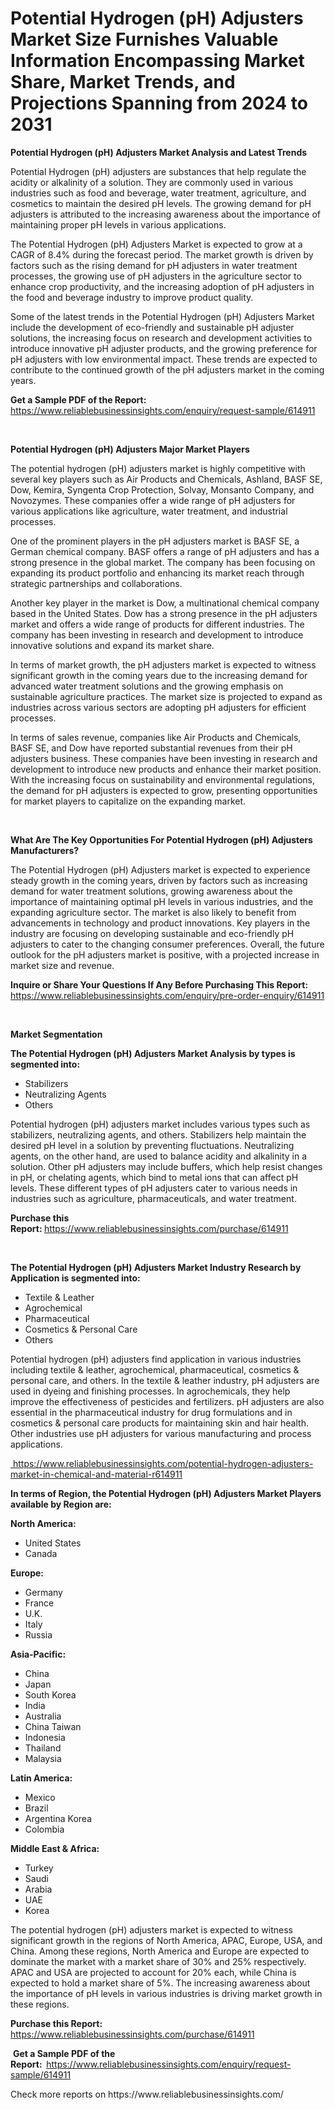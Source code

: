 <p><h1>Potential Hydrogen (pH) Adjusters Market Size Furnishes Valuable Information Encompassing Market Share, Market Trends, and Projections Spanning from 2024 to 2031</h1></p><p><strong>Potential Hydrogen (pH) Adjusters Market Analysis and Latest Trends</strong></p>
<p><p>Potential Hydrogen (pH) adjusters are substances that help regulate the acidity or alkalinity of a solution. They are commonly used in various industries such as food and beverage, water treatment, agriculture, and cosmetics to maintain the desired pH levels. The growing demand for pH adjusters is attributed to the increasing awareness about the importance of maintaining proper pH levels in various applications.</p><p>The Potential Hydrogen (pH) Adjusters Market is expected to grow at a CAGR of 8.4% during the forecast period. The market growth is driven by factors such as the rising demand for pH adjusters in water treatment processes, the growing use of pH adjusters in the agriculture sector to enhance crop productivity, and the increasing adoption of pH adjusters in the food and beverage industry to improve product quality.</p><p>Some of the latest trends in the Potential Hydrogen (pH) Adjusters Market include the development of eco-friendly and sustainable pH adjuster solutions, the increasing focus on research and development activities to introduce innovative pH adjuster products, and the growing preference for pH adjusters with low environmental impact. These trends are expected to contribute to the continued growth of the pH adjusters market in the coming years.</p></p>
<p><strong>Get a Sample PDF of the Report:&nbsp;</strong> <a href="https://www.reliablebusinessinsights.com/enquiry/request-sample/614911">https://www.reliablebusinessinsights.com/enquiry/request-sample/614911</a></p>
<p>&nbsp;</p>
<p><strong>Potential Hydrogen (pH) Adjusters Major Market Players</strong></p>
<p><p>The potential hydrogen (pH) adjusters market is highly competitive with several key players such as Air Products and Chemicals, Ashland, BASF SE, Dow, Kemira, Syngenta Crop Protection, Solvay, Monsanto Company, and Novozymes. These companies offer a wide range of pH adjusters for various applications like agriculture, water treatment, and industrial processes.</p><p>One of the prominent players in the pH adjusters market is BASF SE, a German chemical company. BASF offers a range of pH adjusters and has a strong presence in the global market. The company has been focusing on expanding its product portfolio and enhancing its market reach through strategic partnerships and collaborations.</p><p>Another key player in the market is Dow, a multinational chemical company based in the United States. Dow has a strong presence in the pH adjusters market and offers a wide range of products for different industries. The company has been investing in research and development to introduce innovative solutions and expand its market share.</p><p>In terms of market growth, the pH adjusters market is expected to witness significant growth in the coming years due to the increasing demand for advanced water treatment solutions and the growing emphasis on sustainable agriculture practices. The market size is projected to expand as industries across various sectors are adopting pH adjusters for efficient processes.</p><p>In terms of sales revenue, companies like Air Products and Chemicals, BASF SE, and Dow have reported substantial revenues from their pH adjusters business. These companies have been investing in research and development to introduce new products and enhance their market position. With the increasing focus on sustainability and environmental regulations, the demand for pH adjusters is expected to grow, presenting opportunities for market players to capitalize on the expanding market.</p></p>
<p>&nbsp;</p>
<p><strong>What Are The Key Opportunities For Potential Hydrogen (pH) Adjusters Manufacturers?</strong></p>
<p><p>The Potential Hydrogen (pH) Adjusters market is expected to experience steady growth in the coming years, driven by factors such as increasing demand for water treatment solutions, growing awareness about the importance of maintaining optimal pH levels in various industries, and the expanding agriculture sector. The market is also likely to benefit from advancements in technology and product innovations. Key players in the industry are focusing on developing sustainable and eco-friendly pH adjusters to cater to the changing consumer preferences. Overall, the future outlook for the pH adjusters market is positive, with a projected increase in market size and revenue.</p></p>
<p><strong>Inquire or Share Your Questions If Any Before Purchasing This Report:</strong> <a href="https://www.reliablebusinessinsights.com/enquiry/pre-order-enquiry/614911">https://www.reliablebusinessinsights.com/enquiry/pre-order-enquiry/614911</a></p>
<p>&nbsp;</p>
<p><strong>Market Segmentation</strong></p>
<p><strong>The Potential Hydrogen (pH) Adjusters Market Analysis by types is segmented into:</strong></p>
<p><ul><li>Stabilizers</li><li>Neutralizing Agents</li><li>Others</li></ul></p>
<p><p>Potential hydrogen (pH) adjusters market includes various types such as stabilizers, neutralizing agents, and others. Stabilizers help maintain the desired pH level in a solution by preventing fluctuations. Neutralizing agents, on the other hand, are used to balance acidity and alkalinity in a solution. Other pH adjusters may include buffers, which help resist changes in pH, or chelating agents, which bind to metal ions that can affect pH levels. These different types of pH adjusters cater to various needs in industries such as agriculture, pharmaceuticals, and water treatment.</p></p>
<p><strong>Purchase this Report:&nbsp;</strong><a href="https://www.reliablebusinessinsights.com/purchase/614911">https://www.reliablebusinessinsights.com/purchase/614911</a></p>
<p>&nbsp;</p>
<p><strong>The Potential Hydrogen (pH) Adjusters Market Industry Research by Application is segmented into:</strong></p>
<p><ul><li>Textile & Leather</li><li>Agrochemical</li><li>Pharmaceutical</li><li>Cosmetics & Personal Care</li><li>Others</li></ul></p>
<p><p>Potential hydrogen (pH) adjusters find application in various industries including textile & leather, agrochemical, pharmaceutical, cosmetics & personal care, and others. In the textile & leather industry, pH adjusters are used in dyeing and finishing processes. In agrochemicals, they help improve the effectiveness of pesticides and fertilizers. pH adjusters are also essential in the pharmaceutical industry for drug formulations and in cosmetics & personal care products for maintaining skin and hair health. Other industries use pH adjusters for various manufacturing and process applications.</p></p>
<p><a href="https://www.reliablebusinessinsights.com/potential-hydrogen-adjusters-market-in-chemical-and-material-r614911">&nbsp;https://www.reliablebusinessinsights.com/potential-hydrogen-adjusters-market-in-chemical-and-material-r614911</a></p>
<p><strong>In terms of Region, the Potential Hydrogen (pH) Adjusters Market Players available by Region are:</strong></p>
<p>
    <p> <strong> North America: </strong>
        <ul>
            <li>United States</li>
            <li>Canada</li>
        </ul>
        </p> 
    <p> <strong> Europe: </strong>
        <ul>
            <li>Germany</li>
            <li>France</li>
            <li>U.K.</li>
            <li>Italy</li>
            <li>Russia</li>
        </ul>
        </p> 
    <p> <strong> Asia-Pacific: </strong>
        <ul>
            <li>China</li>
            <li>Japan</li>
            <li>South Korea</li>
            <li>India</li>
            <li>Australia</li>
            <li>China Taiwan</li>
            <li>Indonesia</li>
            <li>Thailand</li>
            <li>Malaysia</li>
        </ul>
        </p> 
    <p> <strong> Latin America: </strong>
        <ul>
            <li>Mexico</li>
            <li>Brazil</li>
            <li>Argentina Korea</li>
            <li>Colombia</li>
        </ul>
        </p> 
    <p> <strong> Middle East & Africa: </strong>
        <ul>
            <li>Turkey</li>
            <li>Saudi</li>
            <li>Arabia</li>
            <li>UAE</li>
            <li>Korea</li>
        </ul>
    </p>
    </p>
<p><p>The potential hydrogen (pH) adjusters market is expected to witness significant growth in the regions of North America, APAC, Europe, USA, and China. Among these regions, North America and Europe are expected to dominate the market with a market share of 30% and 25% respectively. APAC and USA are projected to account for 20% each, while China is expected to hold a market share of 5%. The increasing awareness about the importance of pH levels in various industries is driving market growth in these regions.</p></p>
<p><strong>Purchase this Report: </strong><a href="https://www.reliablebusinessinsights.com/purchase/614911">https://www.reliablebusinessinsights.com/purchase/614911</a></p>
<p>&nbsp;<strong>Get a Sample PDF of the Report:&nbsp;&nbsp;</strong><a href="https://www.reliablebusinessinsights.com/enquiry/request-sample/614911">https://www.reliablebusinessinsights.com/enquiry/request-sample/614911</a></p>
<p><strong></strong></p>
<p>Check more reports on https://www.reliablebusinessinsights.com/</p>